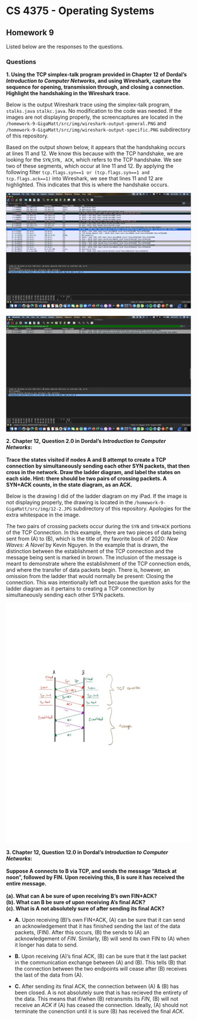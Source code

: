 # CS 4375 - Operating Systems

## Homework 9

Listed below are the responses to the questions.

### Questions

**1. Using the TCP simplex-talk program provided in Chapter 12 of Dordal’s _Introduction to Computer Networks_, and using Wireshark, capture the sequence for opening, transmission through, and closing a connection. Highlight the handshaking in the Wireshark trace.**

Below is the output Wireshark trace using the simplex-talk program, ```stalks.java``` ```stalkc.java```. No modification to the code was needed. If the images are not displaying properly, the screencaptures are located in the ```/homework-9-GigaMatt/src/img/wireshark-output-general.PNG``` and ```/homework-9-GigaMatt/src/img/wireshark-output-specific.PNG``` subdirectory of this repository.</br>

Based on the output shown below, it appears that the handshaking occurs at lines 11 and 12. We know this because with the TCP handshake, we are looking for the ```SYN```,```SYN, ACK```, which refers to the TCP handshake. We see two of these segments, which occur at line 11 and 12. By applying the following filter ```tcp.flags.syn==1 or (tcp.flags.syn==1 and tcp.flags.ack==1)``` into Wireshark, we see that lines 11 and 12 are highlighted. This indicates that this is where the handshake occurs.

<!--
```
No.	Time	Source	Destination	Protocol	Length	Info
1	0.000000	152.199.4.33	172.20.6.52	TLSv1.2	111	Application Data
2	0.000003	152.199.4.33	172.20.6.52	TLSv1.2	78	Application Data
3	0.000004	152.199.4.33	172.20.6.52	TCP	56	443 → 58722 [FIN, ACK] Seq=82 Ack=1 Win=136 Len=0
4	0.000005	152.199.4.33	172.20.6.52	TCP	56	[TCP Out-Of-Order] 443 → 58722 [FIN, ACK] Seq=82 Ack=1 Win=136 Len=0
5	0.000063	172.20.6.52	152.199.4.33	TCP	54	58722 → 443 [ACK] Seq=1 Ack=58 Win=4095 Len=0
6	0.000063	172.20.6.52	152.199.4.33	TCP	54	58722 → 443 [ACK] Seq=1 Ack=82 Win=4094 Len=0
7	0.000114	172.20.6.52	152.199.4.33	TCP	54	58722 → 443 [ACK] Seq=1 Ack=83 Win=4094 Len=0
8	0.000114	172.20.6.52	152.199.4.33	TCP	54	[TCP Dup ACK 7#1] 58722 → 443 [ACK] Seq=1 Ack=83 Win=4094 Len=0
9	0.001069	172.20.6.52	152.199.4.33	TCP	54	58722 → 443 [FIN, ACK] Seq=1 Ack=83 Win=4096 Len=0
10	0.007695	152.199.4.33	172.20.6.52	TCP	56	443 → 58722 [ACK] Seq=83 Ack=2 Win=136 Len=0
11	6.575524	127.0.0.1	127.0.0.1	TCP	68	58739 → 5431 [SYN] Seq=0 Win=65535 Len=0 MSS=16344 WS=64 TSval=975632905 TSecr=0 SACK_PERM=1
12	6.575645	127.0.0.1	127.0.0.1	TCP	68	5431 → 58739 [SYN, ACK] Seq=0 Ack=1 Win=65535 Len=0 MSS=16344 WS=64 TSval=975632905 TSecr=975632905 SACK_PERM=1
13	6.575665	127.0.0.1	127.0.0.1	TCP	56	58739 → 5431 [ACK] Seq=1 Ack=1 Win=408256 Len=0 TSval=975632905 TSecr=975632905
14	6.575691	127.0.0.1	127.0.0.1	TCP	56	[TCP Window Update] 5431 → 58739 [ACK] Seq=1 Ack=1 Win=408256 Len=0 TSval=975632905 TSecr=975632905
15	13.291663	172.20.6.52	208.54.39.64	UDPENCAP	43	NAT-keepalive
16	14.783776	127.0.0.1	127.0.0.1	TCP	83	58739 → 5431 [PSH, ACK] Seq=1 Ack=1 Win=408256 Len=27 TSval=975641105 TSecr=975632905
17	14.783795	127.0.0.1	127.0.0.1	TCP	56	5431 → 58739 [ACK] Seq=1 Ack=28 Win=408256 Len=0 TSval=975641105 TSecr=975641105
18	18.665610	127.0.0.1	127.0.0.1	TCP	56	5431 → 58739 [FIN, ACK] Seq=1 Ack=28 Win=408256 Len=0 TSval=975644985 TSecr=975641105
19	18.665677	127.0.0.1	127.0.0.1	TCP	56	58739 → 5431 [ACK] Seq=28 Ack=2 Win=408256 Len=0 TSval=975644985 TSecr=975644985
20	19.915692	127.0.0.1	127.0.0.1	TCP	56	58739 → 5431 [FIN, ACK] Seq=28 Ack=2 Win=408256 Len=0 TSval=975646234 TSecr=975644985
21	19.915776	127.0.0.1	127.0.0.1	TCP	56	5431 → 58739 [ACK] Seq=2 Ack=29 Win=408256 Len=0 TSval=975646234 TSecr=975646234
22	20.406317	172.20.6.52	52.3.212.200	TLSv1.2	98	Application Data
23	20.414375	52.3.212.200	172.20.6.52	TCP	66	443 → 58708 [ACK] Seq=1 Ack=33 Win=116 Len=0 TSval=1998122122 TSecr=975646724
```
-->

![matt-wireshark-1](img/wireshark-output-general.PNG "matt-wireshark-1")</br></br>
![matt-wireshark-2](img/wireshark-output-specific.PNG "matt-wireshark-2")

**2. Chapter 12, Question 2.0 in Dordal’s _Introduction to Computer Networks_:</br></br>Trace the states visited if nodes A and B attempt to create a TCP connection by simultaneously sending each other SYN packets, that then cross in the network. Draw the ladder diagram, and label the states on each side. Hint: there should be two pairs of crossing packets. A SYN+ACK counts, in the state diagram, as an ACK.**

Below is the drawing I did of the ladder diagram on my iPad. If the image is not displaying properly, the drawing is located in the ```/homework-9-GigaMatt/src/img/12-2.JPG``` subdirectory of this repository. Apologies for the extra whitespace in the image.

The two pairs of crossing packets occur during the ```SYN``` and ```SYN+ACK``` portions of the TCP Connection. In this example, there are two pieces of data being sent from (A) to (B), which is the title of my favorite book of 2020: _New Waves: A Novel_ by Kevin Nguyen. In the example that is drawn, the distinction between the establishment of the TCP connection and the message being sent is marked in brown. The inclusion of the message is meant to demonstrate where the establishment of the TCP connection ends, and where the transfer of data packets begin. There is, however, an omission from the ladder that would normally be present: Closing the connection. This was intentionally left out because the question asks for the ladder diagram as it pertains to creating a TCP connection by simultaneously sending each other SYN packets.

![matt-iPad-12-2](img/12-2.JPG "matt-iPad-12-2")

**3. Chapter 12, Question 12.0 in Dordal’s _Introduction to Computer Networks_:</br></br>Suppose A connects to B via TCP, and sends the message “Attack at noon”, followed by FIN. Upon receiving this, B is sure it has received the entire message.</br></br>(a). What can A be sure of upon receiving B’s own FIN+ACK?</br>(b). What can B be sure of upon receiving A’s final ACK?</br>(c). What is A not absolutely sure of after sending its final ACK?**

 - **A.** Upon receiving (B)’s own FIN+ACK, (A) can be sure that it can send an acknowledgement that it has finished sending the last of the data packets, (FIN). After this occurs, (B) the sends to (A) an acknowledgement of _FIN_. Similarly, (B) will send its own FIN to (A) when it longer has data to send.

 - **B.** Upon receiving (A)’s final ACK, (B) can be sure that it the last packet in the communication exchange between (A) and (B). This tells (B) that the connection between the two endpoints will cease after (B) receives the last of the data from (A).

 - **C.** After sending its final ACK, the connection between (A) & (B) has been closed. A is not absolutely sure that is has recieved the entirety of the data. This means that if/when (B) retransmits its _FIN_, (B) will not receive an _ACK_ if (A) has ceased the connection. Ideally, (A) should not terminate the conenction until it is sure (B) has received the final _ACK_.
